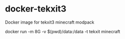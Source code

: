# docker-tekxit3
Docker image for tekxit3 minecraft modpack

docker run -m 8G -v $(pwd)/data:/data -t tekxit minecraft